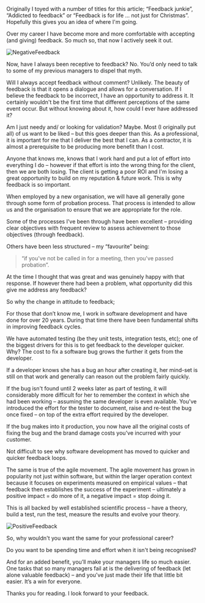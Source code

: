 Originally I toyed with a number of titles for this article; “Feedback junkie”, “Addicted to feedback” or “Feedback is for life … not just for Christmas”. Hopefully this gives you an idea of where I'm going.

Over my career I have become more and more comfortable with accepting (and giving) feedback. So much so, that now I actively seek it out.

![NegativeFeedback](/media/blog/all-i-want-for-christmas-is-feedback/NegativeScales.png)

Now, have I always been receptive to feedback? No. You’d only need to talk to some of my previous managers to dispel that myth.

Will I always accept feedback without comment? Unlikely. The beauty of feedback is that it opens a dialogue and allows for a conversation. If I believe the feedback to be incorrect, I have an opportunity to address it. It certainly wouldn't be the first time that different perceptions of the same event occur. But without knowing about it, how could I ever have addressed it?

Am I just needy and/ or looking for validation? Maybe. Most (I originally put all) of us want to be liked – but this goes deeper than this. As a professional, it is important for me that I deliver the best that I can. As a contractor, it is almost a prerequisite to be producing more benefit than I cost.

Anyone that knows me, knows that I work hard and put a lot of effort into everything I do – however if that effort is into the wrong thing for the client, then we are both losing. The client is getting a poor ROI and I'm losing a great opportunity to build on my reputation & future work. This is why feedback is so important.

When employed by a new organisation, we will have all generally gone through some form of probation process. That process is intended to allow us and the organisation to ensure that we are appropriate for the role.

Some of the processes I've been through have been excellent – providing clear objectives with frequent review to assess achievement to those objectives (through feedback).

Others have been less structured – my “favourite” being:

> “if you've not be called in for a meeting, then you've passed probation”.

At the time I thought that was great and was genuinely happy with that response. If however there had been a problem, what opportunity did this give me address any feedback?

So why the change in attitude to feedback;

For those that don’t know me, I work in software development and have done for over 20 years. During that time there have been fundamental shifts in improving feedback cycles.

We have automated testing (be they unit tests, integration tests, etc); one of the biggest drivers for this is to get feedback to the developer quicker. Why? The cost to fix a software bug grows the further it gets from the developer.

If a developer knows she has a bug an hour after creating it, her mind-set is still on that work and generally can reason out the problem fairly quickly.

If the bug isn't found until 2 weeks later as part of testing, it will considerably more difficult for her to remember the context in which she had been working – assuming the same developer is even available. You've introduced the effort for the tester to document, raise and re-test the bug once fixed – on top of the extra effort required by the developer.

If the bug makes into it production, you now have all the original costs of fixing the bug and the brand damage costs you've incurred with your customer.

Not difficult to see why software development has moved to quicker and quicker feedback loops.

The same is true of the agile movement. The agile movement has grown in popularity not just within software, but within the larger operation context because it focuses on experiments measured on empirical values – that feedback then establishes the success of the experiment – ultimately a positive impact = do more of it, a negative impact = stop doing it.

This is all backed by well established scientific process – have a theory, build a test, run the test, measure the results and evolve your theory.

![PositiveFeedback](/media/blog/all-i-want-for-christmas-is-feedback/PositiveScales.png)

So, why wouldn't you want the same for your professional career?

Do you want to be spending time and effort when it isn't being recognised?

And for an added benefit, you’ll make your managers life so much easier. One tasks that so many managers fail at is the delivering of feedback (let alone valuable feedback) – and you've just made their life that little bit easier. It’s a win for everyone.

Thanks you for reading. I look forward to your feedback.